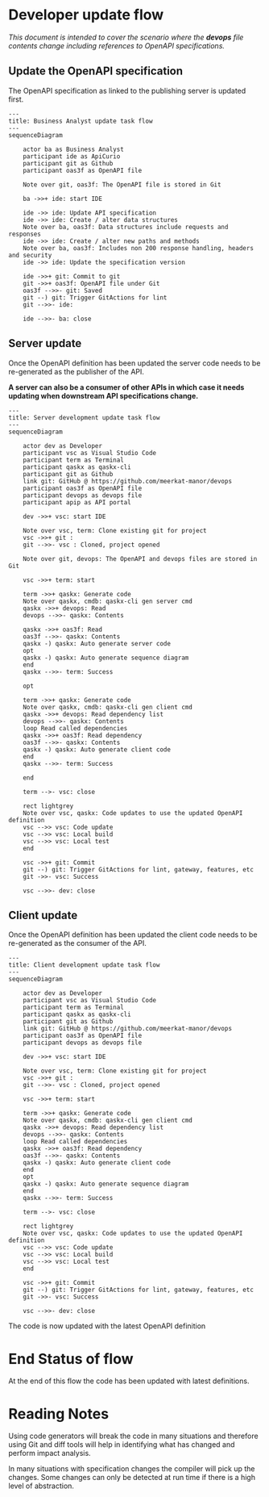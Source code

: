 # Developer update flow

_This document is intended to cover the scenario where the **devops** 
file contents change including references to OpenAPI specifications._

## Update the OpenAPI specification

The OpenAPI specification as linked to the publishing server
is updated first.

```mermaid
---
title: Business Analyst update task flow
---
sequenceDiagram

    actor ba as Business Analyst
    participant ide as ApiCurio
    participant git as Github
    participant oas3f as OpenAPI file

    Note over git, oas3f: The OpenAPI file is stored in Git

    ba ->>+ ide: start IDE

    ide ->> ide: Update API specification
    ide ->> ide: Create / alter data structures
    Note over ba, oas3f: Data structures include requests and responses
    ide ->> ide: Create / alter new paths and methods
    Note over ba, oas3f: Includes non 200 response handling, headers and security
    ide ->> ide: Update the specification version
    
    ide ->>+ git: Commit to git
    git ->>+ oas3f: OpenAPI file under Git
    oas3f -->>- git: Saved
    git --) git: Trigger GitActions for lint
    git -->>- ide: 

    ide -->>- ba: close

```

## Server update

Once the OpenAPI definition has been updated the server code needs to be
re-generated as the publisher of the API.

**A server can also be a consumer of other APIs in which case it needs updating
when downstream API specifications change.**

```mermaid
---
title: Server development update task flow
---
sequenceDiagram

    actor dev as Developer
    participant vsc as Visual Studio Code
    participant term as Terminal
    participant qaskx as qaskx-cli
    participant git as Github
    link git: GitHub @ https://github.com/meerkat-manor/devops
    participant oas3f as OpenAPI file
    participant devops as devops file
    participant apip as API portal

    dev ->>+ vsc: start IDE

    Note over vsc, term: Clone existing git for project
    vsc ->>+ git : 
    git -->>- vsc : Cloned, project opened

    Note over git, devops: The OpenAPI and devops files are stored in Git

    vsc ->>+ term: start

    term ->>+ qaskx: Generate code
    Note over qaskx, cmdb: qaskx-cli gen server cmd
    qaskx ->>+ devops: Read 
    devops -->>- qaskx: Contents

    qaskx ->>+ oas3f: Read 
    oas3f -->>- qaskx: Contents
    qaskx -) qaskx: Auto generate server code
    opt
    qaskx -) qaskx: Auto generate sequence diagram
    end
    qaskx -->>- term: Success

    opt

    term ->>+ qaskx: Generate code
    Note over qaskx, cmdb: qaskx-cli gen client cmd
    qaskx ->>+ devops: Read dependency list
    devops -->>- qaskx: Contents
    loop Read called dependencies
    qaskx ->>+ oas3f: Read dependency
    oas3f -->>- qaskx: Contents
    qaskx -) qaskx: Auto generate client code
    end
    qaskx -->>- term: Success

    end

    term -->- vsc: close

    rect lightgrey
    Note over vsc, qaskx: Code updates to use the updated OpenAPI definition
    vsc -->> vsc: Code update
    vsc -->> vsc: Local build
    vsc -->> vsc: Local test
    end

    vsc ->>+ git: Commit
    git --) git: Trigger GitActions for lint, gateway, features, etc 
    git ->>- vsc: Success

    vsc -->>- dev: close

```


## Client update

Once the OpenAPI definition has been updated the client code needs to be
re-generated as the consumer of the API.


```mermaid
---
title: Client development update task flow
---
sequenceDiagram

    actor dev as Developer
    participant vsc as Visual Studio Code
    participant term as Terminal
    participant qaskx as qaskx-cli
    participant git as Github
    link git: GitHub @ https://github.com/meerkat-manor/devops
    participant oas3f as OpenAPI file
    participant devops as devops file

    dev ->>+ vsc: start IDE

    Note over vsc, term: Clone existing git for project
    vsc ->>+ git : 
    git -->>- vsc : Cloned, project opened

    vsc ->>+ term: start

    term ->>+ qaskx: Generate code
    Note over qaskx, cmdb: qaskx-cli gen client cmd
    qaskx ->>+ devops: Read dependency list
    devops -->>- qaskx: Contents
    loop Read called dependencies
    qaskx ->>+ oas3f: Read dependency
    oas3f -->>- qaskx: Contents
    qaskx -) qaskx: Auto generate client code
    end
    opt
    qaskx -) qaskx: Auto generate sequence diagram
    end
    qaskx -->>- term: Success

    term -->- vsc: close

    rect lightgrey
    Note over vsc, qaskx: Code updates to use the updated OpenAPI definition
    vsc -->> vsc: Code update
    vsc -->> vsc: Local build
    vsc -->> vsc: Local test
    end

    vsc ->>+ git: Commit
    git --) git: Trigger GitActions for lint, gateway, features, etc 
    git ->>- vsc: Success

    vsc -->>- dev: close

```

The code is now updated with the latest OpenAPI definition

# End Status of flow

At the end of this flow the code has been updated with latest 
definitions.

# Reading Notes

Using code generators will break the code in many situations and
therefore using Git and diff tools will help in identifying
what has changed and perform impact analysis.

In many situations with specification changes the compiler
will pick up the changes. Some changes can only be detected
at run time if there is a high level of abstraction.
